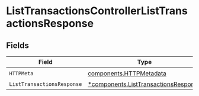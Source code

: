# ListTransactionsControllerListTransactionsResponse


## Fields

| Field                                                                                       | Type                                                                                        | Required                                                                                    | Description                                                                                 |
| ------------------------------------------------------------------------------------------- | ------------------------------------------------------------------------------------------- | ------------------------------------------------------------------------------------------- | ------------------------------------------------------------------------------------------- |
| `HTTPMeta`                                                                                  | [components.HTTPMetadata](../../models/components/httpmetadata.md)                          | :heavy_check_mark:                                                                          | N/A                                                                                         |
| `ListTransactionsResponse`                                                                  | [*components.ListTransactionsResponse](../../models/components/listtransactionsresponse.md) | :heavy_minus_sign:                                                                          | N/A                                                                                         |